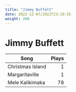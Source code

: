 ```yaml
---
title: "Jimmy Buffett"
date: 2022-12-07/2022T23:19:25
weight: 260
---
```


# Jimmy Buffett

 Song | Plays 
----- | -----:
Christmas Island | 1
Margaritaville | 1
Mele Kalikimaka | 78

